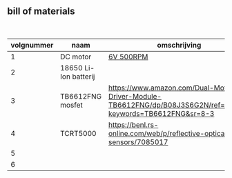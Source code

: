 ## bill of materials
<br />

|volgnummer|naam|omschrijving|nieuw/recup|kostprijs/stuk|aantal|subtotaal|
|----------|----|------------|-----------|---------|------|---------|
|         1| DC motor                       |  [6V 500RPM ](https://www.amazon.com/Greartisan-500RPM-Torque-Reduction-Gearbox/dp/B07FVRL4SW/ref=sr_1_3_sspa?keywords=dc%2Bmotor%2B6v&sr=8-3-spons&sp_csd=d2lkZ2V0TmFtZT1zcF9hdGY&th=1)          |           |  11.99euro          |  2    |    23.98euro     |
|         2|    18650 Li-Ion batterij       |                      |           |                    |  2    |                  |
|         3|    TB6612FNG mosfet            |  https://www.amazon.com/Dual-Motor-Driver-Module-TB6612FNG/dp/B08J3S6G2N/ref=sr_1_3?keywords=TB6612FNG&sr=8-3                    |           |                    |  1    |                  |
|         4|   TCRT5000                     |   https://benl.rs-online.com/web/p/reflective-optical-sensors/7085017                   |           |                    |       |                  |
|         5|                                |                      |           |                    |       |                  |
|         6|                                |                      |           |                    |       |                  |
